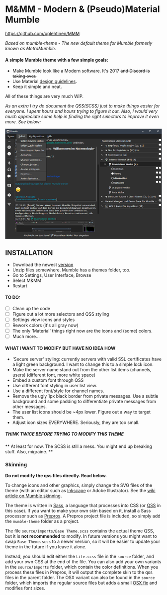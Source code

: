 # M&MM - Modern & (Pseudo)Material Mumble
https://github.com/oplehtinen/MMM

*Based on mumble-theme - The new default theme for Mumble formerly known as MetroMumble.*

#### A simple Mumble theme with a few simple goals:

* Make Mumble look like a Modern software. It's 2017  ~~and Discord is taking over.~~
* Use Material [design guidelines](https://material.io/guidelines/).
* Keep it simple and neat.

All of these things are very much WIP.

*As an extra I try do document the QSS(SCSS) just to make things easier for everyone. I spent hours and hours trying to figure it out. Also, I would very much appreciate some help in finding the right selectors to improve it even more. See below:*



![Theme Preview](preview.png)


## INSTALLATION
- Download the newest [version](https://github.com/donzooles/MMMdark/releases)
- Unzip files somewhere. Mumble has a themes folder, too.
- Go to Settings, User Interface, Browse
- Select M&MM
- Restart

#### TO DO:
- [ ] Clean up the code
- [ ] Figure out a lot more selectors and QSS styling
- [ ] Settings view icons and styles
- [ ] Rework colors (it's all gray now)
- [ ] The only 'Material' things right now are the icons and (some) colors.
- [ ] Much more...

#### WHAT I WANT TO MODIFY BUT HAVE NO IDEA HOW
- 'Secure server' styling: currently servers with valid SSL certificates have a light green background. I want to change this to a simple lock icon.
- Make the server name stand out from the other list items (channels, users) (different font, more white space)
- Embed a custom font through QSS
- Use different font styling in user list view.
- Use a different font/style for channel names.
- Remove the ugly 1px black border from private messages. Use a subtle background and some padding to differentiate private messages from other messages.
- The user list icons should be ~4px lower. Figure out a way to target them.
- Adjust icon sizes EVERYWHERE. Seriously, they are too small.



##### THINK TWICE BEFORE TRYING TO MODIFY THIS THEME
** At least for now. The SCSS is still a mess.
You might end up breaking stuff.
Also, migraine. **


### Skinning

**Do not modify the qss files directly. Read below.**

To change icons and other graphics, simply change the SVG files of the theme (with an editor such as [Inkscape](https://inkscape.org/en/) or Adobe Illustrator).
See the [wiki article on Mumble skinning](http://wiki.mumble.info/wiki/Skinning).

The theme is written in [Sass](https://en.wikipedia.org/wiki/Sass_%28stylesheet_language%29), a language that processes into CSS (or [QSS](http://doc.qt.io/qt-4.8/stylesheet.html) in this case).
If you want to make your own skin based on it, install a Sass processor such as [Prepros](http://alphapixels.com/prepros/). A Prepros project file is included, so simply add the `mumble-theme` folder as a project.

The file `source/Imports/Base Theme.scss` contains the actual theme QSS, but it is **not recommended** to modify.
In future versions you might want to swap `Base Theme.scss` to a newer version, so it will be easier to update your theme in the future if you leave it alone.

Instead, you should edit either the `Lite.scss` file in the `source` folder, and add your own CSS at the end of the file.
You can also add your own variants in the `source/Imports` folder, which contain the color definitions.
When you process these files in Prepros, it will output the complete skin to the qss files in the parent folder.
The OSX variant can also be found in the `source` folder, which imports the regular source files but adds a small [OSX fix](https://github.com/xPoke/MetroMumble/issues/4) and modifies font sizes.
